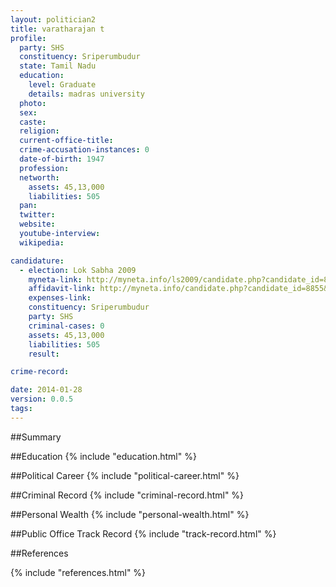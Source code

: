 ```yaml
---
layout: politician2
title: varatharajan t
profile: 
  party: SHS
  constituency: Sriperumbudur
  state: Tamil Nadu
  education: 
    level: Graduate
    details: madras university
  photo: 
  sex: 
  caste: 
  religion: 
  current-office-title: 
  crime-accusation-instances: 0
  date-of-birth: 1947
  profession: 
  networth: 
    assets: 45,13,000
    liabilities: 505
  pan: 
  twitter: 
  website: 
  youtube-interview: 
  wikipedia: 

candidature: 
  - election: Lok Sabha 2009
    myneta-link: http://myneta.info/ls2009/candidate.php?candidate_id=8855
    affidavit-link: http://myneta.info/candidate.php?candidate_id=8855&scan=original
    expenses-link: 
    constituency: Sriperumbudur 
    party: SHS
    criminal-cases: 0
    assets: 45,13,000
    liabilities: 505
    result:  

crime-record: 

date: 2014-01-28
version: 0.0.5
tags: 
---
```

##Summary


##Education
{% include "education.html" %}


##Political Career
{% include "political-career.html" %}


##Criminal Record
{% include "criminal-record.html" %}


##Personal Wealth
{% include "personal-wealth.html" %}


##Public Office Track Record
{% include "track-record.html" %}


##References


{% include "references.html" %}